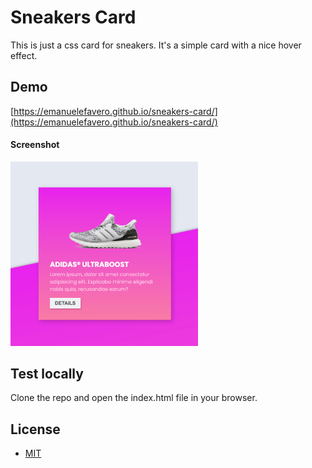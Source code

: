 # Sneakers Card

This is just a css card for sneakers. It's a simple card with a nice hover effect.

## Demo

[https://emanuelefavero.github.io/sneakers-card/](https://emanuelefavero.github.io/sneakers-card/)

#### Screenshot

<img src="screenshot.png" alt="screenshot" width="300">

## Test locally

Clone the repo and open the index.html file in your browser.

## License

- [MIT](LICENSE)
